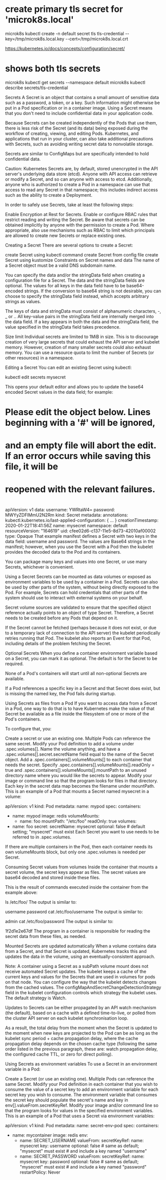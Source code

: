 # create primary tls secret for 'microk8s.local'
microk8s kubectl create -n default secret tls tls-credential --key=/tmp/microk8s.local.key --cert=/tmp/microk8s.local.crt


https://kubernetes.io/docs/concepts/configuration/secret/
# shows both tls secrets
microk8s kubectl get secrets --namespace default
microk8s kubectl describe secrets/tls-credential

Secrets
A Secret is an object that contains a small amount of sensitive data such as a password, a token, or a key. Such information might otherwise be put in a Pod specification or in a container image. Using a Secret means that you don't need to include confidential data in your application code.

Because Secrets can be created independently of the Pods that use them, there is less risk of the Secret (and its data) being exposed during the workflow of creating, viewing, and editing Pods. Kubernetes, and applications that run in your cluster, can also take additional precautions with Secrets, such as avoiding writing secret data to nonvolatile storage.

Secrets are similar to ConfigMaps but are specifically intended to hold confidential data.

Caution:
Kubernetes Secrets are, by default, stored unencrypted in the API server's underlying data store (etcd). Anyone with API access can retrieve or modify a Secret, and so can anyone with access to etcd. Additionally, anyone who is authorized to create a Pod in a namespace can use that access to read any Secret in that namespace; this includes indirect access such as the ability to create a Deployment.

In order to safely use Secrets, take at least the following steps:

Enable Encryption at Rest for Secrets.
Enable or configure RBAC rules that restrict reading and writing the Secret. Be aware that secrets can be obtained implicitly by anyone with the permission to create a Pod.
Where appropriate, also use mechanisms such as RBAC to limit which principals are allowed to create new Secrets or replace existing ones.

Creating a Secret
There are several options to create a Secret:

create Secret using kubectl command
create Secret from config file
create Secret using kustomize
Constraints on Secret names and data
The name of a Secret object must be a valid DNS subdomain name.

You can specify the data and/or the stringData field when creating a configuration file for a Secret. The data and the stringData fields are optional. The values for all keys in the data field have to be base64-encoded strings. If the conversion to base64 string is not desirable, you can choose to specify the stringData field instead, which accepts arbitrary strings as values.

The keys of data and stringData must consist of alphanumeric characters, -, _ or .. All key-value pairs in the stringData field are internally merged into the data field. If a key appears in both the data and the stringData field, the value specified in the stringData field takes precedence.

Size limit
Individual secrets are limited to 1MiB in size. This is to discourage creation of very large secrets that could exhaust the API server and kubelet memory. However, creation of many smaller secrets could also exhaust memory. You can use a resource quota to limit the number of Secrets (or other resources) in a namespace.

Editing a Secret
You can edit an existing Secret using kubectl:

kubectl edit secrets mysecret

This opens your default editor and allows you to update the base64 encoded Secret values in the data field; for example:

# Please edit the object below. Lines beginning with a '#' will be ignored,
# and an empty file will abort the edit. If an error occurs while saving this file, it will be
# reopened with the relevant failures.
#
apiVersion: v1
data:
  username: YWRtaW4=
  password: MWYyZDFlMmU2N2Rm
kind: Secret
metadata:
  annotations:
    kubectl.kubernetes.io/last-applied-configuration: { ... }
  creationTimestamp: 2020-01-22T18:41:56Z
  name: mysecret
  namespace: default
  resourceVersion: "164619"
  uid: cfee02d6-c137-11e5-8d73-42010af00002
type: Opaque
That example manifest defines a Secret with two keys in the data field: username and password. The values are Base64 strings in the manifest; however, when you use the Secret with a Pod then the kubelet provides the decoded data to the Pod and its containers.

You can package many keys and values into one Secret, or use many Secrets, whichever is convenient.

Using a Secret
Secrets can be mounted as data volumes or exposed as environment variables to be used by a container in a Pod. Secrets can also be used by other parts of the system, without being directly exposed to the Pod. For example, Secrets can hold credentials that other parts of the system should use to interact with external systems on your behalf.

Secret volume sources are validated to ensure that the specified object reference actually points to an object of type Secret. Therefore, a Secret needs to be created before any Pods that depend on it.

If the Secret cannot be fetched (perhaps because it does not exist, or due to a temporary lack of connection to the API server) the kubelet periodically retries running that Pod. The kubelet also reports an Event for that Pod, including details of the problem fetching the Secret.

Optional Secrets
When you define a container environment variable based on a Secret, you can mark it as optional. The default is for the Secret to be required.

None of a Pod's containers will start until all non-optional Secrets are available.

If a Pod references a specific key in a Secret and that Secret does exist, but is missing the named key, the Pod fails during startup.

Using Secrets as files from a Pod
If you want to access data from a Secret in a Pod, one way to do that is to have Kubernetes make the value of that Secret be available as a file inside the filesystem of one or more of the Pod's containers.

To configure that, you:

Create a secret or use an existing one. Multiple Pods can reference the same secret.
Modify your Pod definition to add a volume under .spec.volumes[]. Name the volume anything, and have a .spec.volumes[].secret.secretName field equal to the name of the Secret object.
Add a .spec.containers[].volumeMounts[] to each container that needs the secret. Specify .spec.containers[].volumeMounts[].readOnly = true and .spec.containers[].volumeMounts[].mountPath to an unused directory name where you would like the secrets to appear.
Modify your image or command line so that the program looks for files in that directory. Each key in the secret data map becomes the filename under mountPath.
This is an example of a Pod that mounts a Secret named mysecret in a volume:

apiVersion: v1
kind: Pod
metadata:
  name: mypod
spec:
  containers:
  - name: mypod
    image: redis
    volumeMounts:
    - name: foo
      mountPath: "/etc/foo"
      readOnly: true
  volumes:
  - name: foo
    secret:
      secretName: mysecret
      optional: false # default setting; "mysecret" must exist
Each Secret you want to use needs to be referred to in .spec.volumes.

If there are multiple containers in the Pod, then each container needs its own volumeMounts block, but only one .spec.volumes is needed per Secret.

Consuming Secret values from volumes
Inside the container that mounts a secret volume, the secret keys appear as files. The secret values are base64 decoded and stored inside these files.

This is the result of commands executed inside the container from the example above:

ls /etc/foo/
The output is similar to:

username
password
cat /etc/foo/username
The output is similar to:

admin
cat /etc/foo/password
The output is similar to:

1f2d1e2e67df
The program in a container is responsible for reading the secret data from these files, as needed.

Mounted Secrets are updated automatically
When a volume contains data from a Secret, and that Secret is updated, Kubernetes tracks this and updates the data in the volume, using an eventually-consistent approach.

Note: A container using a Secret as a subPath volume mount does not receive automated Secret updates.
The kubelet keeps a cache of the current keys and values for the Secrets that are used in volumes for pods on that node. You can configure the way that the kubelet detects changes from the cached values. The configMapAndSecretChangeDetectionStrategy field in the kubelet configuration controls which strategy the kubelet uses. The default strategy is Watch.

Updates to Secrets can be either propagated by an API watch mechanism (the default), based on a cache with a defined time-to-live, or polled from the cluster API server on each kubelet synchronisation loop.

As a result, the total delay from the moment when the Secret is updated to the moment when new keys are projected to the Pod can be as long as the kubelet sync period + cache propagation delay, where the cache propagation delay depends on the chosen cache type (following the same order listed in the previous paragraph, these are: watch propagation delay, the configured cache TTL, or zero for direct polling).

Using Secrets as environment variables
To use a Secret in an environment variable in a Pod:

Create a Secret (or use an existing one). Multiple Pods can reference the same Secret.
Modify your Pod definition in each container that you wish to consume the value of a secret key to add an environment variable for each secret key you wish to consume. The environment variable that consumes the secret key should populate the secret's name and key in env[].valueFrom.secretKeyRef.
Modify your image and/or command line so that the program looks for values in the specified environment variables.
This is an example of a Pod that uses a Secret via environment variables:

apiVersion: v1
kind: Pod
metadata:
  name: secret-env-pod
spec:
  containers:
  - name: mycontainer
    image: redis
    env:
      - name: SECRET_USERNAME
        valueFrom:
          secretKeyRef:
            name: mysecret
            key: username
            optional: false # same as default; "mysecret" must exist
                            # and include a key named "username"
      - name: SECRET_PASSWORD
        valueFrom:
          secretKeyRef:
            name: mysecret
            key: password
            optional: false # same as default; "mysecret" must exist
                            # and include a key named "password"
  restartPolicy: Never